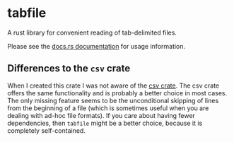 # tabfile

A rust library for convenient reading of tab-delimited files.

Please see the [docs.rs documentation](https://docs.rs/tabfile/0.2.1/tabfile/) for usage information.

## Differences to the `csv` crate

When I created this crate I was not aware of the [csv crate](https://crates.io/crates/csv).
The csv crate offers the same functionality and is probably a better choice in most cases.
The only missing feature seems to be the unconditional skipping of lines from the beginning of a file (which is sometimes useful when you are dealing with ad-hoc file formats).
If you care about having fewer dependencies, then `tabfile` might be a better choice, because it is completely self-contained.
